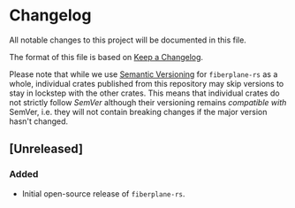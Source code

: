 # Changelog

All notable changes to this project will be documented in this file.

The format of this file is based on [Keep a Changelog](https://keepachangelog.com/en/1.0.0/).

Please note that while we use [Semantic Versioning](https://semver.org/spec/v2.0.0.html)
for `fiberplane-rs` as a whole, individual crates published from this repository
may skip versions to stay in lockstep with the other crates. This means that
individual crates do not strictly follow _SemVer_ although their versioning
remains _compatible with_ SemVer, i.e. they will not contain breaking changes
if the major version hasn't changed.

## [Unreleased]

### Added

- Initial open-source release of `fiberplane-rs`.
